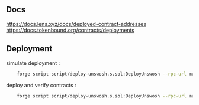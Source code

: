 ## Docs

https://docs.lens.xyz/docs/deployed-contract-addresses
https://docs.tokenbound.org/contracts/deployments

## Deployment

simulate deployment :

```sh
    forge script script/deploy-unswosh.s.sol:DeployUnswosh --rpc-url mumbai
```

deploy and verify contracts :

```sh
    forge script script/deploy-unswosh.s.sol:DeployUnswosh --rpc-url mumbai --broadcast --verify
```